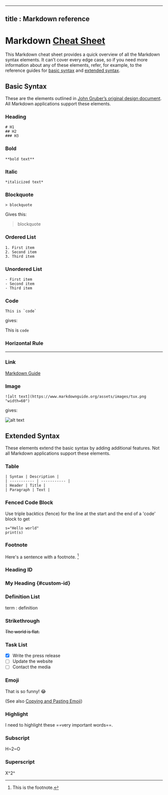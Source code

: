 -----------------------------------------------------------------------------
title   : Markdown reference
-----------------------------------------------------------------------------

# Markdown [Cheat Sheet](https://www.markdownguide.org/cheat-sheet/)

This Markdown cheat sheet provides a quick overview of all the Markdown syntax elements. It can’t cover every edge case, so if you need more information about any of these elements, refer, for example, to the reference guides for [basic syntax](https://www.markdownguide.org/basic-syntax) and [extended syntax](https://www.markdownguide.org/extended-syntax).

## Basic Syntax

These are the elements outlined in [John Gruber’s original design document](https://daringfireball.net/projects/markdown/syntax). All Markdown applications support these elements.

### Heading

```
# H1
## H2
### H3
```

### Bold

```
**bold text**
```

### Italic

```
*italicized text*
```

### Blockquote

```
> blockquote
```

Gives this:
> blockquote

### Ordered List

```
1. First item
2. Second item
3. Third item
```

### Unordered List

```
- First item
- Second item
- Third item
```

### Code

```
This is `code`
```

gives:

This is `code`

### Horizontal Rule

---

### Link

[Markdown Guide](https://www.markdownguide.org)

### Image

```
![alt text](https://www.markdownguide.org/assets/images/tux.png "width=60")
```

gives:

![alt text](https://www.markdownguide.org/assets/images/tux.png "width=60")

## Extended Syntax

These elements extend the basic syntax by adding additional features. Not all Markdown applications support these elements.

### Table

```
| Syntax | Description |
| ----------- | ----------- |
| Header | Title |
| Paragraph | Text |
```

### Fenced Code Block

Use triple backtics (fence) for the line at the start and the end of a 'code' block to get

```
s="Hello world"
print(s)
```

### Footnote

Here's a sentence with a footnote. [^1]

[^1]: This is the footnote.

### Heading ID

### My Heading {#custom-id}

### Definition List

term
: definition

### Strikethrough

~~The world is flat.~~

### Task List

- [x] Write the press release
- [ ] Update the website
- [ ] Contact the media

### Emoji

That is so funny! :joy:

(See also [Copying and Pasting Emoji](https://www.markdownguide.org/extended-syntax/#copying-and-pasting-emoji))

### Highlight

I need to highlight these ==very important words==.

### Subscript

H~2~O

### Superscript

X^2^

